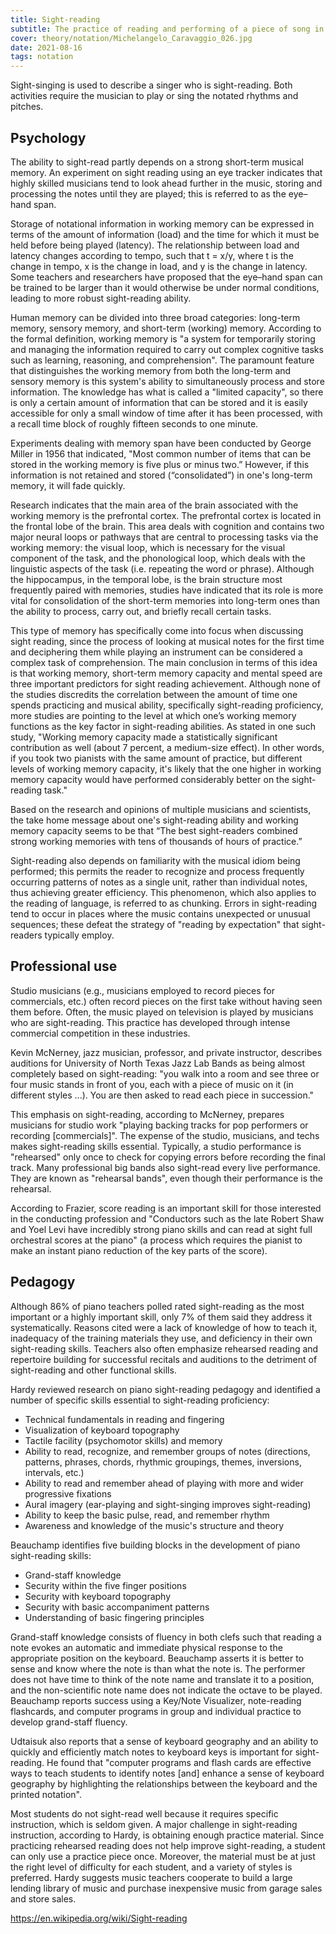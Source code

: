 ```yaml
---
title: Sight-reading
subtitle: The practice of reading and performing of a piece of song in a music notation that the performer has not seen or learned before.
cover: theory/notation/Michelangelo_Caravaggio_026.jpg
date: 2021-08-16
tags: notation
---
```


Sight-singing is used to describe a singer who is sight-reading. Both activities require the musician to play or sing the notated rhythms and pitches. 

## Psychology

The ability to sight-read partly depends on a strong short-term musical memory. An experiment on sight reading using an eye tracker indicates that highly skilled musicians tend to look ahead further in the music, storing and processing the notes until they are played; this is referred to as the eye–hand span.

Storage of notational information in working memory can be expressed in terms of the amount of information (load) and the time for which it must be held before being played (latency). The relationship between load and latency changes according to tempo, such that t = x/y, where t is the change in tempo, x is the change in load, and y is the change in latency. Some teachers and researchers have proposed that the eye–hand span can be trained to be larger than it would otherwise be under normal conditions, leading to more robust sight-reading ability.

Human memory can be divided into three broad categories: long-term memory, sensory memory, and short-term (working) memory. According to the formal definition, working memory is "a system for temporarily storing and managing the information required to carry out complex cognitive tasks such as learning, reasoning, and comprehension". The paramount feature that distinguishes the working memory from both the long-term and sensory memory is this system's ability to simultaneously process and store information. The knowledge has what is called a "limited capacity", so there is only a certain amount of information that can be stored and it is easily accessible for only a small window of time after it has been processed, with a recall time block of roughly fifteen seconds to one minute.

Experiments dealing with memory span have been conducted by George Miller in 1956 that indicated, "Most common number of items that can be stored in the working memory is five plus or minus two.” However, if this information is not retained and stored (“consolidated”) in one's long-term memory, it will fade quickly.

Research indicates that the main area of the brain associated with the working memory is the prefrontal cortex. The prefrontal cortex is located in the frontal lobe of the brain. This area deals with cognition and contains two major neural loops or pathways that are central to processing tasks via the working memory: the visual loop, which is necessary for the visual component of the task, and the phonological loop, which deals with the linguistic aspects of the task (i.e. repeating the word or phrase). Although the hippocampus, in the temporal lobe, is the brain structure most frequently paired with memories, studies have indicated that its role is more vital for consolidation of the short-term memories into long-term ones than the ability to process, carry out, and briefly recall certain tasks.

This type of memory has specifically come into focus when discussing sight reading, since the process of looking at musical notes for the first time and deciphering them while playing an instrument can be considered a complex task of comprehension. The main conclusion in terms of this idea is that working memory, short-term memory capacity and mental speed are three important predictors for sight reading achievement. Although none of the studies discredits the correlation between the amount of time one spends practicing and musical ability, specifically sight-reading proficiency, more studies are pointing to the level at which one’s working memory functions as the key factor in sight-reading abilities. As stated in one such study, "Working memory capacity made a statistically significant contribution as well (about 7 percent, a medium-size effect). In other words, if you took two pianists with the same amount of practice, but different levels of working memory capacity, it's likely that the one higher in working memory capacity would have performed considerably better on the sight-reading task."

Based on the research and opinions of multiple musicians and scientists, the take home message about one's sight-reading ability and working memory capacity seems to be that “The best sight-readers combined strong working memories with tens of thousands of hours of practice.”

Sight-reading also depends on familiarity with the musical idiom being performed; this permits the reader to recognize and process frequently occurring patterns of notes as a single unit, rather than individual notes, thus achieving greater efficiency. This phenomenon, which also applies to the reading of language, is referred to as chunking. Errors in sight-reading tend to occur in places where the music contains unexpected or unusual sequences; these defeat the strategy of "reading by expectation" that sight-readers typically employ. 

## Professional use

Studio musicians (e.g., musicians employed to record pieces for commercials, etc.) often record pieces on the first take without having seen them before. Often, the music played on television is played by musicians who are sight-reading. This practice has developed through intense commercial competition in these industries.

Kevin McNerney, jazz musician, professor, and private instructor, describes auditions for University of North Texas Jazz Lab Bands as being almost completely based on sight-reading: "you walk into a room and see three or four music stands in front of you, each with a piece of music on it (in different styles ...). You are then asked to read each piece in succession."

This emphasis on sight-reading, according to McNerney, prepares musicians for studio work "playing backing tracks for pop performers or recording [commercials]". The expense of the studio, musicians, and techs makes sight-reading skills essential. Typically, a studio performance is "rehearsed" only once to check for copying errors before recording the final track. Many professional big bands also sight-read every live performance. They are known as "rehearsal bands", even though their performance is the rehearsal.

According to Frazier, score reading is an important skill for those interested in the conducting profession and "Conductors such as the late Robert Shaw and Yoel Levi have incredibly strong piano skills and can read at sight full orchestral scores at the piano" (a process which requires the pianist to make an instant piano reduction of the key parts of the score).

## Pedagogy

Although 86% of piano teachers polled rated sight-reading as the most important or a highly important skill, only 7% of them said they address it systematically. Reasons cited were a lack of knowledge of how to teach it, inadequacy of the training materials they use, and deficiency in their own sight-reading skills. Teachers also often emphasize rehearsed reading and repertoire building for successful recitals and auditions to the detriment of sight-reading and other functional skills.

Hardy reviewed research on piano sight-reading pedagogy and identified a number of specific skills essential to sight-reading proficiency:

- Technical fundamentals in reading and fingering
- Visualization of keyboard topography
- Tactile facility (psychomotor skills) and memory
- Ability to read, recognize, and remember groups of notes (directions, patterns, phrases, chords, rhythmic groupings, themes, inversions, intervals, etc.)
- Ability to read and remember ahead of playing with more and wider progressive fixations
- Aural imagery (ear-playing and sight-singing improves sight-reading)
- Ability to keep the basic pulse, read, and remember rhythm
- Awareness and knowledge of the music's structure and theory

Beauchamp identifies five building blocks in the development of piano sight-reading skills:

- Grand-staff knowledge
- Security within the five finger positions
- Security with keyboard topography
- Security with basic accompaniment patterns
- Understanding of basic fingering principles

Grand-staff knowledge consists of fluency in both clefs such that reading a note evokes an automatic and immediate physical response to the appropriate position on the keyboard. Beauchamp asserts it is better to sense and know where the note is than what the note is. The performer does not have time to think of the note name and translate it to a position, and the non-scientific note name does not indicate the octave to be played. Beauchamp reports success using a Key/Note Visualizer, note-reading flashcards, and computer programs in group and individual practice to develop grand-staff fluency.

Udtaisuk also reports that a sense of keyboard geography and an ability to quickly and efficiently match notes to keyboard keys is important for sight-reading. He found that "computer programs and flash cards are effective ways to teach students to identify notes [and] enhance a sense of keyboard geography by highlighting the relationships between the keyboard and the printed notation".

Most students do not sight-read well because it requires specific instruction, which is seldom given. A major challenge in sight-reading instruction, according to Hardy, is obtaining enough practice material. Since practicing rehearsed reading does not help improve sight-reading, a student can only use a practice piece once. Moreover, the material must be at just the right level of difficulty for each student, and a variety of styles is preferred. Hardy suggests music teachers cooperate to build a large lending library of music and purchase inexpensive music from garage sales and store sales. 

https://en.wikipedia.org/wiki/Sight-reading